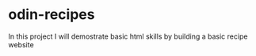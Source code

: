# odin-recipes
In this project I will demostrate basic html skills by building a basic recipe website